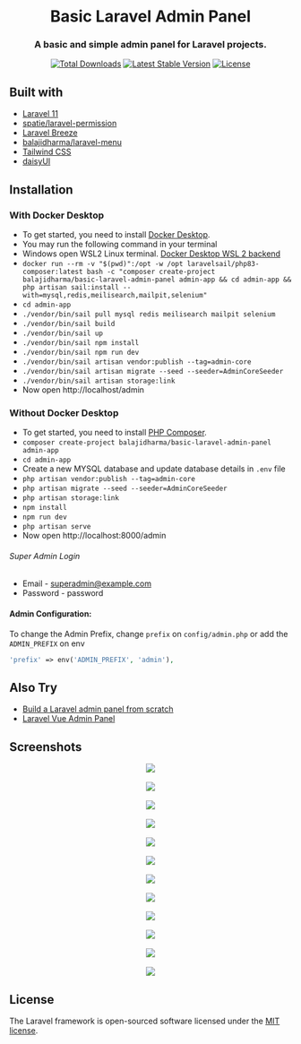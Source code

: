 <h1 align="center">Basic Laravel Admin Panel</h1>
<h3 align="center">A basic and simple admin panel for Laravel projects.</h3>
<p align="center">
<a href="https://packagist.org/packages/balajidharma/basic-laravel-admin-panel"><img src="https://poser.pugx.org/balajidharma/basic-laravel-admin-panel/downloads" alt="Total Downloads"></a>
<a href="https://packagist.org/packages/balajidharma/basic-laravel-admin-panel"><img src="https://poser.pugx.org/balajidharma/basic-laravel-admin-panel/v/stable" alt="Latest Stable Version"></a>
<a href="https://packagist.org/packages/balajidharma/basic-laravel-admin-panel"><img src="https://poser.pugx.org/balajidharma/basic-laravel-admin-panel/license" alt="License"></a>
</p>

## Built with
- [Laravel 11](https://github.com/laravel/framework)
- [spatie/laravel-permission](https://github.com/spatie/laravel-permission)
- [Laravel Breeze](https://github.com/laravel/breeze)
- [balajidharma/laravel-menu](https://github.com/balajidharma/laravel-menu)
- [Tailwind CSS](https://tailwindcss.com/)
- [daisyUI](https://daisyui.com/)


## Installation

### With Docker Desktop
- To get started, you need to install [Docker Desktop](https://www.docker.com/products/docker-desktop).
- You may run the following command in your terminal
- Windows open WSL2 Linux terminal. [Docker Desktop WSL 2 backend](https://docs.docker.com/desktop/windows/wsl/)
- `docker run --rm -v "$(pwd)":/opt -w /opt laravelsail/php83-composer:latest bash -c "composer create-project balajidharma/basic-laravel-admin-panel admin-app && cd admin-app && php artisan sail:install --with=mysql,redis,meilisearch,mailpit,selenium"`
- `cd admin-app`
- `./vendor/bin/sail pull mysql redis meilisearch mailpit selenium`
- `./vendor/bin/sail build`
- `./vendor/bin/sail up`
- `./vendor/bin/sail npm install`
- `./vendor/bin/sail npm run dev`
- `./vendor/bin/sail artisan vendor:publish --tag=admin-core`
- `./vendor/bin/sail artisan migrate --seed --seeder=AdminCoreSeeder`
- `./vendor/bin/sail artisan storage:link`
- Now open http://localhost/admin

### Without Docker Desktop
- To get started, you need to install [PHP Composer](https://getcomposer.org/).
- `composer create-project balajidharma/basic-laravel-admin-panel admin-app`
- `cd admin-app`
- Create a new MYSQL database and update database details in `.env` file
- `php artisan vendor:publish --tag=admin-core`
- `php artisan migrate --seed --seeder=AdminCoreSeeder`
- `php artisan storage:link`
- `npm install`
- `npm run dev`
- `php artisan serve`
- Now open http://localhost:8000/admin

###### Super Admin Login
- Email - superadmin@example.com
- Password - password

#### Admin Configuration:

To change the Admin Prefix, change `prefix` on `config/admin.php` or add the `ADMIN_PREFIX` on env 

```php
'prefix' => env('ADMIN_PREFIX', 'admin'),
```

## Also Try
- [Build a Laravel admin panel from scratch](https://blog.devgenius.io/laravel-create-an-admin-panel-from-scratch-part-1-installation-8c11dae7e684)
- [Laravel Vue Admin Panel](https://github.com/balajidharma/laravel-vue-admin-panel)

## Screenshots
<p align="center">
	<img src="https://user-images.githubusercontent.com/6037466/179876455-1fbe6c89-9afc-4002-879b-fe3fc6506e34.png" >
	<br/><br/>
	<img src="https://github.com/balajidharma/basic-laravel-admin-panel/assets/6037466/e6b99484-589c-4d44-8282-fb2a9936e712" >
	<br/><br/>
	<img src="https://github.com/balajidharma/basic-laravel-admin-panel/assets/6037466/1a01f5f1-5fc5-4551-bf01-db345b4378da" >
	<br/><br/>
	<img src="https://github.com/balajidharma/basic-laravel-admin-panel/assets/6037466/80084c6f-be9b-43c4-b070-9aa2ec38df60">
	<br/><br/>
	<img src="https://github.com/balajidharma/basic-laravel-admin-panel/assets/6037466/f5c0489f-d62f-414b-950a-51a7db879a0e">
	<br/><br/>
	<img src="https://github.com/balajidharma/basic-laravel-admin-panel/assets/6037466/d1d161b2-b6b1-4381-b608-7dbb6e1bf1d8">
	<br/><br/>
	<img src="https://github.com/balajidharma/basic-laravel-admin-panel/assets/6037466/13d88e2f-98f0-4792-a3ee-3e251370f345">
	<br/><br/>
	<img src="https://github.com/balajidharma/basic-laravel-admin-panel/assets/6037466/f7553d1a-c416-495a-8948-4bc6b1e2f3dc">
	<br/><br/>
	<img src="https://github.com/balajidharma/basic-laravel-admin-panel/assets/6037466/0d060108-3a79-46aa-a8aa-466040c35cc1">
	<br/><br/>
	<img src="https://github.com/balajidharma/basic-laravel-admin-panel/assets/6037466/0f9378fe-ceca-40b7-bf40-3c54c18fd487">
	<br/><br/>
	<img src="https://github.com/balajidharma/basic-laravel-admin-panel/assets/6037466/d379c6ac-3b20-4451-8152-06bd28b7a94a">
	<br/><br/>
	<img src="https://github.com/balajidharma/basic-laravel-admin-panel/assets/6037466/e7895ca3-cab1-4a00-9e4b-8c1d87288c10">
</p>

## License

The Laravel framework is open-sourced software licensed under the [MIT license](https://opensource.org/licenses/MIT).

